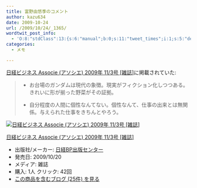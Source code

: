 ```yaml
---
title: 富野由悠季のコメント
author: kazu634
date: 2009-10-24
url: /2009/10/24/_1365/
wordtwit_post_info:
  - 'O:8:"stdClass":13:{s:6:"manual";b:0;s:11:"tweet_times";i:1;s:5:"delay";i:0;s:7:"enabled";i:1;s:10:"separation";s:2:"60";s:7:"version";s:3:"3.7";s:14:"tweet_template";b:0;s:6:"status";i:2;s:6:"result";a:0:{}s:13:"tweet_counter";i:2;s:13:"tweet_log_ids";a:1:{i:0;i:4863;}s:9:"hash_tags";a:0:{}s:8:"accounts";a:1:{i:0;s:7:"kazu634";}}'
categories:
  - メモ

---
```

<div class="section">
<p>
<a href="http://d.hatena.ne.jp/asin/B002RBZ9CY" onclick="__gaTracker('send', 'event', 'outbound-article', 'http://d.hatena.ne.jp/asin/B002RBZ9CY', '日経ビジネス Associe (アソシエ) 2009年 11/3号 [雑誌]');">日経ビジネス Associe (アソシエ) 2009年 11/3号 [雑誌]</a>に掲載されていた:
</p>
  
<blockquote>
<ul>
<li>
        お台場のガンダムは現代の象徴。現実がフィクション化しつつある。きれいに形が揃った野菜がその証拠。
</li>
</ul>
    
<ul>
<li>
        自分程度の人間に個性なんてない。個性なんて、仕事の出来とは無関係。与えられた仕事をきちんとやろう。
</li>
</ul>
</blockquote>
  
<div class="hatena-asin-detail">
<a href="http://www.amazon.co.jp/dp/B002RBZ9CY/?tag=hatena_st1-22&ascsubtag=d-7ibv" onclick="__gaTracker('send', 'event', 'outbound-article', 'http://www.amazon.co.jp/dp/B002RBZ9CY/?tag=hatena_st1-22&ascsubtag=d-7ibv', '');"><img src="https://images-na.ssl-images-amazon.com/images/I/61%2B30gzBz5L._SL160_.jpg" class="hatena-asin-detail-image" alt="日経ビジネス Associe (アソシエ) 2009年 11/3号 [雑誌]" title="日経ビジネス Associe (アソシエ) 2009年 11/3号 [雑誌]" /></a></p> 
    
<div class="hatena-asin-detail-info">
<p class="hatena-asin-detail-title">
<a href="http://www.amazon.co.jp/dp/B002RBZ9CY/?tag=hatena_st1-22&ascsubtag=d-7ibv" onclick="__gaTracker('send', 'event', 'outbound-article', 'http://www.amazon.co.jp/dp/B002RBZ9CY/?tag=hatena_st1-22&ascsubtag=d-7ibv', '日経ビジネス Associe (アソシエ) 2009年 11/3号 [雑誌]');">日経ビジネス Associe (アソシエ) 2009年 11/3号 [雑誌]</a>
</p>
      
<ul>
<li>
<span class="hatena-asin-detail-label">出版社/メーカー:</span> <a href="http://d.hatena.ne.jp/keyword/%C6%FC%B7%D0BP%BD%D0%C8%C7%A5%BB%A5%F3%A5%BF%A1%BC" onclick="__gaTracker('send', 'event', 'outbound-article', 'http://d.hatena.ne.jp/keyword/%C6%FC%B7%D0BP%BD%D0%C8%C7%A5%BB%A5%F3%A5%BF%A1%BC', '日経BP出版センター');" class="keyword">日経BP出版センター</a>
</li>
<li>
<span class="hatena-asin-detail-label">発売日:</span> 2009/10/20
</li>
<li>
<span class="hatena-asin-detail-label">メディア:</span> 雑誌
</li>
<li>
<span class="hatena-asin-detail-label">購入</span>: 1人 <span class="hatena-asin-detail-label">クリック</span>: 42回
</li>
<li>
<a href="http://d.hatena.ne.jp/asin/B002RBZ9CY" onclick="__gaTracker('send', 'event', 'outbound-article', 'http://d.hatena.ne.jp/asin/B002RBZ9CY', 'この商品を含むブログ (25件) を見る');" target="_blank">この商品を含むブログ (25件) を見る</a>
</li>
</ul>
</div>
    
<div class="hatena-asin-detail-foot">
</div>
</div>
</div>
